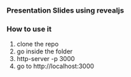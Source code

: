 ### Presentation Slides using revealjs

### How to use it

1. clone the repo
2. go inside the folder 
3. http-server -p 3000
4. go to http://localhost:3000
